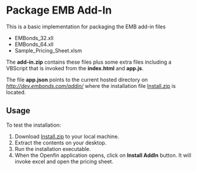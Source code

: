 # Package EMB Add-In

This is a basic implementation for packaging the EMB add-in files

* EMBonds_32.xll
* EMBonds_64.xll
* Sample_Pricing_Sheet.xlsm

The **add-in.zip** contains these files plus some extra files including a VBScript that is invoked from the **index.html** and **app.js**.

The file **app.json** points to the current hosted directory on *http://dev.embonds.com/addin/* where the installation file [Install.zip](http://dev.embonds.com/addin/install.zip) is located.

## Usage
To test the installation:
1. Download [Install.zip](http://dev.embonds.com/addin/install.zip) to your local machine.
2. Extract the contents on your desktop.
3. Run the installation executable.
4. When the Openfin application opens, click on **Install AddIn** button. It will invoke excel and open the pricing sheet.


